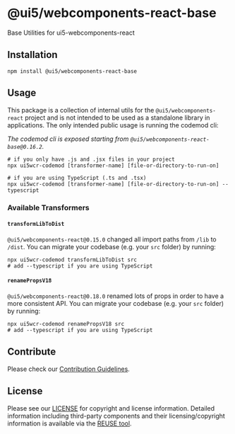 # @ui5/webcomponents-react-base
Base Utilities for ui5-webcomponents-react

## Installation
```
npm install @ui5/webcomponents-react-base
```

## Usage

This package is a collection of internal utils for the `@ui5/webcomponents-react` project and is not intended to be used
as a standalone library in applications. The only intended public usage is running the codemod cli:

*The codemod cli is exposed starting from `@ui5/webcomponents-react-base@0.16.2`.*

```shell
# if you only have .js and .jsx files in your project
npx ui5wcr-codemod [transformer-name] [file-or-directory-to-run-on]

# if you are using TypeScript (.ts and .tsx)
npx ui5wcr-codemod [transformer-name] [file-or-directory-to-run-on] --typescript
```

### Available Transformers

#### `transformLibToDist`
`@ui5/webcomponents-react@0.15.0` changed all import paths from `/lib` to `/dist`. You can migrate your codebase (e.g. your `src` folder) by running:
```shell
npx ui5wcr-codemod transformLibToDist src
# add --typescript if you are using TypeScript
```

#### `renamePropsV18`
`@ui5/webcomponents-react@0.18.0` renamed lots of props in order to have a more consistent API. You can migrate your codebase (e.g. your `src` folder) by running:
```shell
npx ui5wcr-codemod renamePropsV18 src
# add --typescript if you are using TypeScript
```


## Contribute
Please check our [Contribution Guidelines](https://github.com/SAP/ui5-webcomponents-react/blob/main/CONTRIBUTING.md).

## License
Please see our [LICENSE](https://github.com/SAP/ui5-webcomponents-react/blob/main/LICENSE) for copyright and license information.
Detailed information including third-party components and their licensing/copyright information is available via the [REUSE tool](https://api.reuse.software/info/github.com/SAP/ui5-webcomponents-react).
